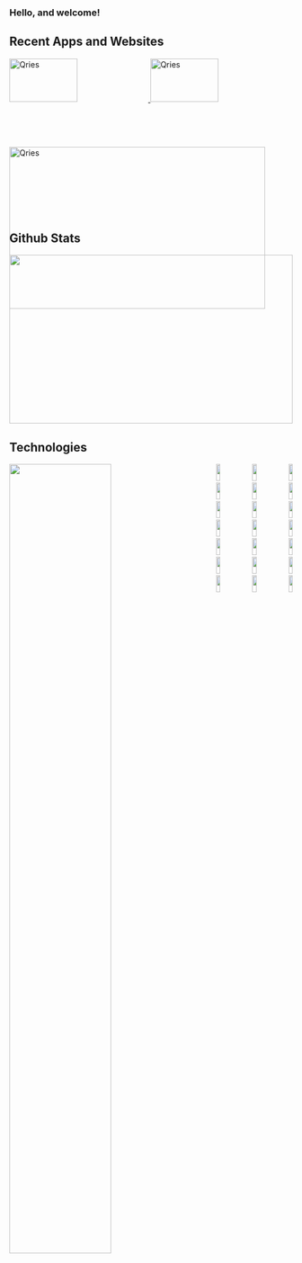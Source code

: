 ### Hello, and welcome!
<div height="320px" style="height:320px">
  <h2>Recent Apps and Websites</h2>
    <a  href="http://www.star-ships.info" target="_blank">
      <img alt="Qries" src="https://i.ibb.co/gzHHxTv/6069-E09-E-72-EB-40-CF-902-B-7-DAC1-DFBDABC-1-201-a.jpg" width="49%" >
    </a>
  
  <a href="http://www.pycore.net" target="_blank">
    <img alt="Qries" src="https://i.ibb.co/6DNdPhQ/685-C75-C1-974-A-4-EB6-BFF8-02-B9-E174503-A-1-201-a.jpg" width="49%">
  </a>
  
   <a href="https://www.youtube.com/watch?v=7Kl-IWerKIw&t=0s" target="_blank">
    <img alt="Qries" src="https://i.ibb.co/xmL9dqy/044-ACD09-956-B-4754-8-F7-F-4-EE41-C4-EFE5-F-1-201-a.jpg" width="95%">
  </a>
  
  
</div>

<div class="stats">
 <h2>Github Stats</h2>
 <img width="100%" height="300px" src="https://github-readme-stats.vercel.app/api?username=CDidier80&show_icons=true&theme=react" />
</div>
<div>
  <h2>Technologies</h2>
    <div align="left">
      <img width="60%" align="left" src="https://github-readme-stats.vercel.app/api/top-langs/?username=CDidier80&layout=compact&theme=react" />
    </div>
   <div width="39%" align="right">
    <img width="12%" height=30px" src="https://img.shields.io/badge/-HTML5-E34F26?style=plastic-square&logo=html5&logoColor=white" />
    <img width="12%" height=30px" src="https://img.shields.io/badge/-CSS3-1572B6?style=flat-square&logo=css3" />
    <img width="12%" height=30px" src="https://img.shields.io/badge/-JavaScript-black?style=flat-square&logo=javascript" />
    <img width="12%" height=30px" src="https://img.shields.io/badge/-ReactJS-black?style=flat-square&logo=react" />
    <img width="12%" height=30px" src="https://img.shields.io/badge/-NodeJS-black?style=flat-square&logo=Node.js" />
    <img width="12%" height=30px" src="https://img.shields.io/badge/-ExpressJS-yellow?style=flat-square&logo=express" />
    <img width="12%" height=30px" src="https://img.shields.io/badge/-Python3-black?style=flat-square&logo=Python" />
    <img width="12%" height=30px" src="https://img.shields.io/badge/-PyCharm-green?style=flat-square&logo=pycharm" />
    <img width="12%" height=30px" src="https://img.shields.io/badge/-Django-darkgreen?style=flat-square&logo=django" />
    <img width="12%" height=30px" src="https://img.shields.io/badge/-PyQt5-lightgreen?style=flat-square&logo=pyqt" />
    <img width="12%" height=30px" src="https://img.shields.io/badge/-PostgreSQL-336791?style=flat-square&logo=postgresql" />
    <img width="12%" height=30px" src="https://img.shields.io/badge/-MongoDB-black?style=flat-square&logo=mongodb" />
    <img width="12%" height=30px" src="https://img.shields.io/badge/Amazon%20AWS-232F3E?style=flat-square&logo=amazon-aws" />
    <img width="12%" height=30px" src="https://img.shields.io/badge/-Bootstrap-563D7C?style=flat-square&logo=bootstrap" />
    <img width="12%" height=30px" src="https://img.shields.io/badge/-MaterialUI-blue?style=flat-square&logo=materialui" />
    <img width="12%" height=30px" src="https://img.shields.io/badge/-Insomnia-purple?style=flat-square&logo=insomnia" />
    <img width="12%" height=30px" src="https://img.shields.io/badge/-Git-black?style=flat-square&logo=git" />
    <img width="12%" height=30px" src="https://img.shields.io/badge/-GitHub-181717?style=flat-square&logo=github" />
    <img width="12%" height=30px" src="https://img.shields.io/badge/-VS_Code-007ACC?style=flat-square&logo=visual-studio-code" />
    <img width="12%" height=30px" src="https://img.shields.io/badge/-Slack-4A154B?style=flat-square&logo=slack" />
    <img width="12%" height=30px" src="https://img.shields.io/badge/-Zoom-black?style=flat-square&logo=zoom" />
  </div>
</div>



<!--
**CDidier80/CDidier80** is a ✨ _special_ ✨ repository because its `README.md` (this file) appears on your GitHub profile.

Here are some ideas to get you started:

- 🔭 I’m currently working on ...
- 🌱 I’m currently learning ...
- 👯 I’m looking to collaborate on ...
- 🤔 I’m looking for help with ...
- 💬 Ask me about ...
- 📫 How to reach me: ...
- 😄 Pronouns: ...
- ⚡ Fun fact: ...
-->

